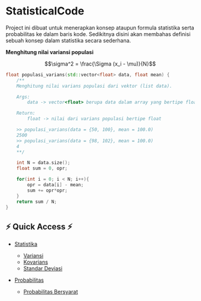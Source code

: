 # StatisticalCode

Project ini dibuat untuk menerapkan konsep ataupun formula statistika serta probabilitas ke dalam baris kode.
Sedikitnya disini akan membahas definisi sebuah konsep dalam statistika secara sederhana.

**Menghitung nilai variansi populasi**

$$\sigma^2 = \frac{\Sigma (x_i - \mu)}{N}$$

```cpp
float populasi_varians(std::vector<float> data, float mean) {
    /** 
    Menghitung nilai varians populasi dari vektor (list data).

    Args: 
        data -> vector<float> berupa data dalam array yang bertipe float (desimal)

    Return:
        float -> nilai dari varians populasi bertipe float

    >> populasi_varians(data = {50, 100}, mean = 100.0) 
    2500
    >> populasi_varians(data = {98, 102}, mean = 100.0)
    4
    **/

    int N = data.size();
    float sum = 0, opr; 

    for(int i = 0; i < N; i++){
        opr = data[i] - mean;
        sum += opr*opr;
    }
    return sum / N;
}
```

## ⚡ Quick Access ⚡
- [Statistika](statistika)
    - [Variansi](statistika/variansi)
    - [Kovarians](statistika/kovarians)
    - [Standar Deviasi](statistika/standar_deviasi)

- [Probabilitas](probabilitas)
    - [Probabilitas Bersyarat](probabilitas/probabilitas_bersyarat)

